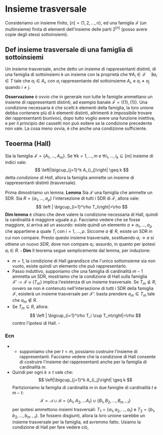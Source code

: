 # Insieme trasversale

Consideriamo un insieme finito, $[n] = \{1,2,\dots, n\}$, ed una famiglia $\mathcal{F}$ (un multinsieme) finita di elementi dell'insieme delle parti $2^{[n]}$ (posso avere copie degli stessi sottoinsiemi).

## Def insieme trasversale di una famiglia di sottoinsiemi
Un insieme trasversale, anche detto un insieme di rappresentanti distinti, di una famiglia di sottoinsiemi è un insieme con la proprietà che $\forall A_i \in \mathcal{F} \quad \exists a_i \in T$ tale che $a_i \in A_i$, con $a_i$ rappresentante del sottoinsieme $A_i$, e $a_i \neq a_j$ quando $i\neq j$.

**Osservazione** è ovvio che in generale non tutte le famiglie ammettano un insieme di rappresentanti distinti, ad esempio banale $\mathcal{F} = (\{1\}, \{1\})$. 
Una condizione necessaria è che scelti $k$ elementi della famiglia, la loro unione debba contenere più di $k$ elementi distinti, altrimenti è impossibile trovare dei rappresentanti biunivoci, dopo tutto voglio avere una funzione iniettiva, e per il principio dei cassetti non può esitere se la condizione precedente non vale.
La cosa meno ovvia, è che anche una condizione sufficiente.

## Teoerma (Hall)
Sia la famiglia $\mathcal{F} = \{A_1,\dots,A_m\}$. Se $\forall k = 1,\dots,m$ e $\forall i_1,\dots,i_k \subseteq [m]$ insieme di indici vale:
$$
\left|\bigcup_{j=1}^k A_{i_j}\right| \geq k 
$$
detta _condizione di Hall_, allora la famiglia ammette un insieme di rappresentanti distinti (trasversale).

Prima dimostriamo un lemma.
**Lemma** Sia $\mathcal{F}$ una famiglia che ammette un SDR. Sia $R = \{a_1,\dots,a_{\rho}\}$ l'intersezione di tutti i SDR di $\mathcal{F}$, allora vale:
$$
\left | \bigcup_{i=1}^\rho T_i\right|=\rho
$$
**Dim lemma** è chiaro che deve valere la condizione necessaria di Hall, quindi la cardinalità è maggiore uguale a $\rho$. Facciamo vedere che se fosse maggiore, si arriva ad un assurdo: esiste quindi un elemento $a \neq a_1,\dots,a_\rho$ che appartiene a quale $T_i$ con $i=1,\dots,\rho$. Siccome $a \notin R$, esiste un SDR in cui non compare. Presto questo insieme trasversale, sostituendo $a_i \to a$ si ottiene un nuovo $SDR$, dove non compare $a_i$: assurdo, in quanto per ipotesi $a_i \in R$. $\square$
**Dim** Il teorema segue semplicemente dal lemma, per induzione:
- $m=1$, la condizione di Hall garandisce che l'unico sottoinsieme sia non vuoto, esiste quindi un elemento che può rappresentarlo.
- Passo induttivo, supponiamo che una famiglia di cardinalità $m-1$ ammetta un SDR, mostriamo che la condizione di Hall sulla famiglia $\mathcal{F}' := \mathcal{F} \cup \{T_m\}$ implica l'esistenza di un insieme trasversale. Se $T_m \not\subseteq R$, ovvero se non è contenuto nell'intersezione di tutti i SDR della famiglia $\mathcal{F}$, esisterà un insieme trasversale per $\mathcal{F}'$: basta prendere $a_m \in T_m$ tale che $a_m \notin R$. 
- Se $T_m \subseteq R$, allora:
$$
\left | \bigcup_{i=1}^\rho T_i \cup T_m\right|=\rho
$$
contro l'ipotesi di Hall. $\square$

### Ecn
- - supponiamo che per $t<m$, possiamo costruire l'insieme di rappresentanti. Facciamo vedere che la condizione di Hall consente di costruire l'insieme dei rappresentanti anche per la famiglia di cardinalità $m$.
- Quindi per ogni $k\leq t$ vale che:
$$
\left|\bigcup_{j=1}^k A_{i_j}\right| \geq k 
$$
Partizioniamo la famiglia di cardinalità $m$ in due famiglie di cardinalità $t$ e $m-t$:
$$
\mathcal{F} = \mathcal{A} \cup \mathcal{B} = \{A_1,A_2,\dots A_t\} \cup \{B_1,B_2,\dots, B_{m-t}\}
$$
per ipotesi ammettono insiemi trasversali: $T_1 = \{a_1,a_2,\dots,a_t\}$ e $T_2 = \{b_1,b_2,\dots,b_{m-t}\}$. Se fossero disgiunti, allora la loro unione sarebbe un insieme trasversale per la famiglia, ed avremmo fatto. Usiamo la condizione di Hall per fare vedere ciò,